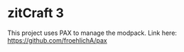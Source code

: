 # zitCraft 3
 
This project uses PAX to manage the modpack. Link here: https://github.com/froehlichA/pax

